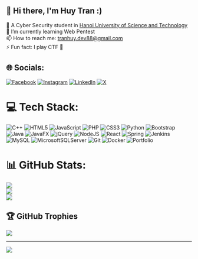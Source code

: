 ## 👋 Hi there, I'm Huy Tran :)

🔭 A Cyber Security student in [Hanoi University of Science and Technology](https://hust.edu.vn/)</br>
🌱 I’m currently learning Web Pentest</br>
📫 How to reach me: tranhuy.dev88@gmail.com</br>
⚡ Fun fact: I play CTF 🚩

## 🌐 Socials:
[![Facebook](https://img.shields.io/badge/Facebook-%231877F2.svg?logo=Facebook&logoColor=white)](https://facebook.com/htran89824) [![Instagram](https://img.shields.io/badge/Instagram-%23E4405F.svg?logo=Instagram&logoColor=white)](https://instagram.com/htran89824) [![LinkedIn](https://img.shields.io/badge/LinkedIn-%230077B5.svg?logo=linkedin&logoColor=white)](https://linkedin.com/in/huy-tran-64a883213) [![X](https://img.shields.io/badge/X-black.svg?logo=X&logoColor=white)](https://x.com/HuyTrn31698462) 

# 💻 Tech Stack:
![C++](https://img.shields.io/badge/c++-%2300599C.svg?style=for-the-badge&logo=c%2B%2B&logoColor=white) ![HTML5](https://img.shields.io/badge/html5-%23E34F26.svg?style=for-the-badge&logo=html5&logoColor=white) ![JavaScript](https://img.shields.io/badge/javascript-%23323330.svg?style=for-the-badge&logo=javascript&logoColor=%23F7DF1E) ![PHP](https://img.shields.io/badge/php-%23777BB4.svg?style=for-the-badge&logo=php&logoColor=white) ![CSS3](https://img.shields.io/badge/css3-%231572B6.svg?style=for-the-badge&logo=css3&logoColor=white) ![Python](https://img.shields.io/badge/python-3670A0?style=for-the-badge&logo=python&logoColor=ffdd54) ![Bootstrap](https://img.shields.io/badge/bootstrap-%238511FA.svg?style=for-the-badge&logo=bootstrap&logoColor=white) ![Java](https://img.shields.io/badge/java-%23ED8B00.svg?style=for-the-badge&logo=openjdk&logoColor=white) ![JavaFX](https://img.shields.io/badge/javafx-%23FF0000.svg?style=for-the-badge&logo=javafx&logoColor=white) ![jQuery](https://img.shields.io/badge/jquery-%230769AD.svg?style=for-the-badge&logo=jquery&logoColor=white) ![NodeJS](https://img.shields.io/badge/node.js-6DA55F?style=for-the-badge&logo=node.js&logoColor=white) ![React](https://img.shields.io/badge/react-%2320232a.svg?style=for-the-badge&logo=react&logoColor=%2361DAFB) ![Spring](https://img.shields.io/badge/spring-%236DB33F.svg?style=for-the-badge&logo=spring&logoColor=white) ![Jenkins](https://img.shields.io/badge/jenkins-%232C5263.svg?style=for-the-badge&logo=jenkins&logoColor=white) ![MySQL](https://img.shields.io/badge/mysql-4479A1.svg?style=for-the-badge&logo=mysql&logoColor=white) ![MicrosoftSQLServer](https://img.shields.io/badge/Microsoft%20SQL%20Server-CC2927?style=for-the-badge&logo=microsoft%20sql%20server&logoColor=white) ![Git](https://img.shields.io/badge/git-%23F05033.svg?style=for-the-badge&logo=git&logoColor=white) ![Docker](https://img.shields.io/badge/docker-%230db7ed.svg?style=for-the-badge&logo=docker&logoColor=white) ![Portfolio](https://img.shields.io/badge/Portfolio-%23000000.svg?style=for-the-badge&logo=firefox&logoColor=#FF7139)

# 📊 GitHub Stats:
![](https://github-readme-stats.vercel.app/api?username=exomukk&theme=dark&hide_border=false&include_all_commits=true&count_private=true)<br/>
![](https://github-readme-streak-stats.herokuapp.com/?user=exomukk&theme=dark&hide_border=false)<br/>
![](https://github-readme-stats.vercel.app/api/top-langs/?username=exomukk&theme=dark&hide_border=false&include_all_commits=true&count_private=true&layout=compact)

## 🏆 GitHub Trophies
![](https://github-profile-trophy.vercel.app/?username=exomukk&theme=radical&no-frame=false&no-bg=true&margin-w=4)

---
[![](https://visitcount.itsvg.in/api?id=exomukk&label=Profile%20Views&color=12&icon=5&pretty=true)](https://visitcount.itsvg.in)

<!-- Proudly created with GPRM ( https://gprm.itsvg.in ) -->
